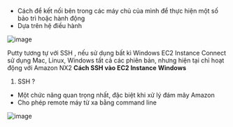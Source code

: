 - Cách để kết nối bên trong các máy chủ của mình để thực hiện một số bảo trì hoặc hành động
- Dựa trên hệ điều hành

![image](https://user-images.githubusercontent.com/46096038/198554398-9fc17a8f-077d-4574-a18f-461a4354433e.png)

Putty tương tự với SSH , nếu sử dụng bất kì Windows 
EC2 Instance Connect sử dụng Mac, Linux, Windows tất cả các phiên bản, nhưng hiện tại chỉ hoạt động với Amazon NX2
**Cách SSH vào EC2 Instance**
 **Windows**
 1. SSH ?
 - Một chức năng quan trọng nhất, đặc biệt khi xử lý đám mây Amazon
 - Cho phép remote máy từ xa bằng command line
 
 ![image](https://user-images.githubusercontent.com/46096038/198558895-05accb4a-48cb-4bb0-8247-d58cb336bc90.png)
 


 
